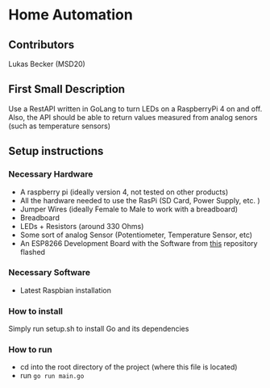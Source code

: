 # Home Automation 
## Contributors 
Lukas Becker (MSD20)
## First Small Description
Use a RestAPI written in GoLang to turn LEDs on a RaspberryPi 4 on and off. Also, the API should be able to return values
measured from analog senors (such as temperature sensors)

## Setup instructions
### Necessary Hardware
- A raspberry pi (ideally version 4, not tested on other products)
- All the hardware needed to use the RasPi (SD Card, Power Supply, etc. )
- Jumper Wires (ideally Female to Male to work with a breadboard)
- Breadboard 
- LEDs + Resistors (around 330 Ohms)
- Some sort of analog Sensor (Potentiometer, Temperature Sensor, etc)
- An ESP8266 Development Board with the Software from [this]("") repository flashed 
### Necessary Software
- Latest Raspbian installation
### How to install
 Simply run setup.sh to install Go and its dependencies
### How to run
- cd into the root directory of the project (where this file is located)
- run ```go run main.go```

